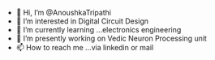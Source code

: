 - 👋 Hi, I’m @AnoushkaTripathi
- 👀 I’m interested in Digital Circuit Design
- 🌱 I’m currently learning ...electronics engineering
- 💞️ I’m presently working on Vedic Neuron Processing unit
- 📫 How to reach me ...via linkedin or mail

<!---
AnoushkaTripathi/AnoushkaTripathi is a ✨ special ✨ repository because its `README.md` (this file) appears on your GitHub profile.
You can click the Preview link to take a look at your changes.
--->
